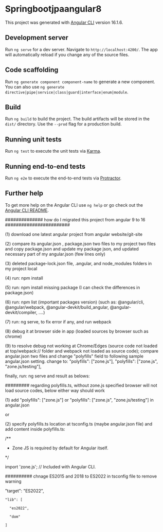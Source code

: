 # Springbootjpaangular8

This project was generated with [Angular CLI](https://github.com/angular/angular-cli) version 16.1.6.

## Development server

Run `ng serve` for a dev server. Navigate to `http://localhost:4200/`. The app will automatically reload if you change any of the source files.

## Code scaffolding

Run `ng generate component component-name` to generate a new component. You can also use `ng generate directive|pipe|service|class|guard|interface|enum|module`.

## Build

Run `ng build` to build the project. The build artifacts will be stored in the `dist/` directory. Use the `--prod` flag for a production build.

## Running unit tests

Run `ng test` to execute the unit tests via [Karma](https://karma-runner.github.io).

## Running end-to-end tests

Run `ng e2e` to execute the end-to-end tests via [Protractor](http://www.protractortest.org/).

## Further help

To get more help on the Angular CLI use `ng help` or go check out the [Angular CLI README](https://github.com/angular/angular-cli/blob/master/README.md).


##############  how do I migrated this project from angular 9 to 16 ########################  


(1) download one latest angular project from angular website/git-site  

(2) compare its angular.json , package.json two files to my project two files  
and copy package.json and update my package json, and updated necessary part of my angular.json (few lines only)  

(3) deleted package-lock.json file, .angular, and node_modules folders in my project local  

(4) run:  npm install  

(5) run: npm install missing package (I can check the differences in package.json)  

(6) run:  npm list (important packages version) (such as: @angular/cli, @angular/webpack, @angular-devkit/build_angular, @angular-devkit/compiler, ....)  

(7) run:  ng serve, to fix error if any, and run webpack  

(8) debug it at browser side in app (loaded sources by browser such as chrome)  

(9) to resolve debug not working at Chrome/Edges (source code not loaded at top/webpack:// folder and webpack not loaded as source code);
compare angular.json two files and change "polyfills" field to following sample angular.json setting.
change to:  "polyfills": ["zone.js"],   "polyfills": ["zone.js", "zone.js/testing"],  


finally, run:   ng serve  and result as belows:  



  


######### regarding polyfills.ts, without zone.js specified browser will not load source codes, below either way should work  

(1) add "polyfills": ["zone.js"] or   "polyfills": ["zone.js", "zone.js/testing"] in angular.json  

or  

(2) specify polyfills.ts location at tsconfig.ts (maybe angular.json file) and add content inside polyfills.ts:  

/**  

 * Zone JS is required by default for Angular itself.  

 */  

import 'zone.js';  // Included with Angular CLI.  




########## chnage ES2015 and 2018 to ES2022 in tsconfig file to remove warning  

 "target": "ES2022",  

    "lib": [  

      "es2022",  

      "dom"  
      
    ]
